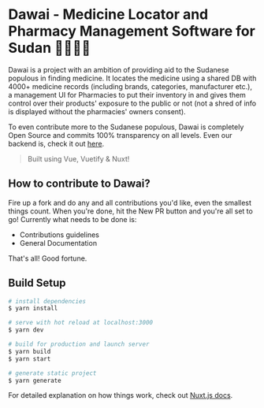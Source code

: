 # Dawai - Medicine Locator and Pharmacy Management Software for Sudan 💊🇸🇩✨

Dawai is a project with an ambition of providing aid to the Sudanese populous in finding medicine. It locates the medicine using a shared DB with 4000+ medicine records (including brands, categories, manufacturer etc.), a management UI for Pharmacies to put their inventory in and gives them control over their products' exposure to the public or not (not a shred of info is displayed without the pharmacies' owners consent).

To even contribute more to the Sudanese populous, Dawai is completely Open Source and commits 100% transparency on all levels. Even our backend is, check it out [here](https://www.github.com/phr3nzy/dawai-backend).

> Built using Vue, Vuetify & Nuxt!

## How to contribute to Dawai?

Fire up a fork and do any and all contributions you'd like, even the smallest things count. When you're done, hit the New PR button and you're all set to go! Currently what needs to be done is:

- Contributions guidelines
- General Documentation

That's all! Good fortune.

## Build Setup

``` bash
# install dependencies
$ yarn install

# serve with hot reload at localhost:3000
$ yarn dev

# build for production and launch server
$ yarn build
$ yarn start

# generate static project
$ yarn generate
```

For detailed explanation on how things work, check out [Nuxt.js docs](https://nuxtjs.org).

